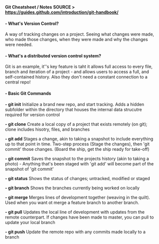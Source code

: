 __Git Cheatsheet / Notes__
__SOURCE > https://guides.github.com/introduction/git-handbook/__

#### - What's Version Control?
A way of tracking changes on a project. Seeing what changes were made, who made those changes, when they were made and why the changes were needed.

#### - What's a distributed version control system?
Git is an example, it''s key feature is taht it allows full access to every file, branch and iteration of a project - and allows users to access a full, and self-contained history. Also they don't need a constant connection to a central repo!


#### - Basic Git Commands
__- git init__
Initialize a brand new repo, and start tracking. Adds a hidden subfolder within the directory that houses the internal data strucutre required for version control

__- git clone__
Create a local copy of a project that exists remotely (on git); clone includes hisotry, files, and branches

__- git add__
Stages a change, akin to taking a snapshot to include everything up to that point in time. Two-step process (Stage the changes), then 'git commit' those changes. (Board the ship, get the ship ready for take-off)

__- git commit__
Saves the snapshot to the projects history (akin to taking a photo) - Anything that's been staged with 'git add' will become part of the snapshot of 'git commit'

__- git status__
Shows the status of changes; untracked, modified or staged

__- git branch__
Shows the branches currently being worked on locally

__- git merge__
Merges lines of development together (weaving in the quilt). Used when you want ot merge a feature branch to another branch.

__- git pull__
Updates the local line of development with updates from the remote counterpart. If changes have been made to master, you can pull to update your local branch

__- git push__
Update the remote repo with any commits made locally to a branch

